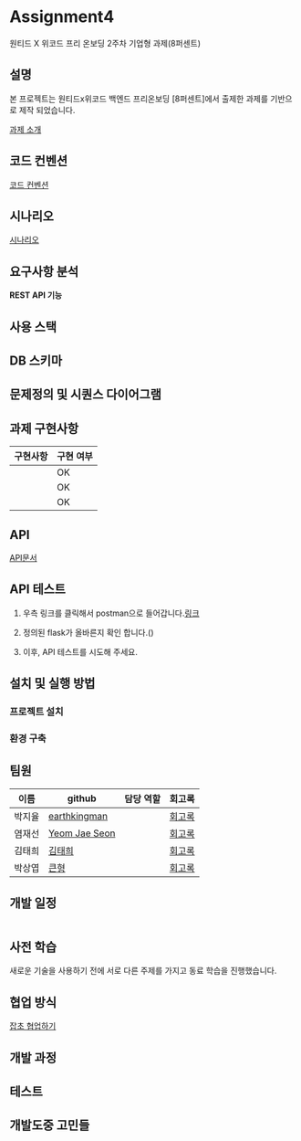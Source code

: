 # Assignment4
원티드 X 위코드 프리 온보딩 2주차 기업형 과제(8퍼센트)

## 설명

본 프로젝트는 원티드x위코드 백엔드 프리온보딩  [8퍼센트]에서 출제한 과제를 기반으로 제작 되었습니다.

[과제 소개](https://www.notion.so/wecode/8-75d7f2d760ce4382a4fb6366bdb4f139)

## 코드 컨벤션
[코드 컨벤션](https://github.com/Wanted-Free-Pre-Onboarding-Course-10/Assignment4/wiki/%EC%BD%94%EB%93%9C%EC%BB%A8%EB%B2%A4%EC%85%98)

## 시나리오
[시나리오](https://github.com/Wanted-Free-Pre-Onboarding-Course-10/Assignment4/wiki/%EC%8B%9C%EB%82%98%EB%A6%AC%EC%98%A4)

## 요구사항 분석
**REST API 기능**


## 사용 스택


## DB 스키마



## 문제정의 및 시퀀스 다이어그램





## 과제 구현사항


| 구현사항  | 구현 여부                                          |
| ------ | ----------------------------------------------- |
|  |  OK| 
|  | OK | 
|  | OK | 


## API
[API문서]()

## API 테스트
1. 우측 링크를 클릭해서 postman으로 들어갑니다.[링크]() 
2. 정의된 flask가 올바른지 확인 합니다.()




3. 이후, API 테스트를 시도해 주세요.

## 설치 및 실행 방법

### 프로젝트 설치



 ### 환경 구축



## 팀원

| 이름   | github                                          | 담당 역할                  | 회고록             |
| ------ | ----------------------------------------------- | -------------------------- |------------------|
| 박지율 | [earthkingman](https://github.com/earthkingman) | |      [회고록]()          |
| 염재선 | [Yeom Jae Seon](https://github.com/YeomJaeSeon) |  |   [회고록]()                  |
| 김태희 | [김태희](https://github.com/godtaehee)            |      |        [회고록]()            |
| 박상엽 | [큰형](  https://github.com/lotus0204)            |            |     [회고록]()                   |

## 개발 일정

![]()

## 사전 학습

새로운 기술을 사용하기 전에 서로 다른 주제를 가지고 동료 학습을 진행했습니다.


## 협업 방식

[잡초 협업하기](https://github.com/Wanted-Free-Pre-Onboarding-Course-10/Assignment2/wiki/%ED%98%91%EC%97%85-%EB%B0%A9%EC%8B%9D)

## 개발 과정



## 테스트 


## 개발도중 고민들

